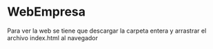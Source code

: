 # WebEmpresa
Para ver la web se tiene que descargar la carpeta entera y arrastrar el archivo index.html al navegador
